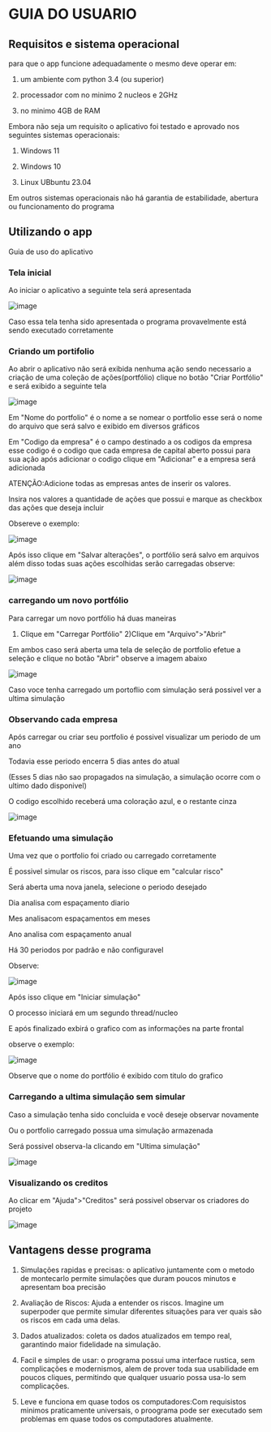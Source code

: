<h1>GUIA DO USUARIO</h1>
<h2>Requisitos e sistema operacional</h2>
para que o app funcione adequadamente o mesmo deve operar em:

1) um ambiente com python 3.4 (ou superior)

2) processador com no minimo 2 nucleos e 2GHz
   
3) no minimo 4GB de RAM

Embora não seja um requisito o aplicativo foi testado e aprovado
nos seguintes sistemas operacionais:

1) Windows 11

2) Windows 10

3) Linux UBbuntu 23.04

Em outros sistemas operacionais não há garantia de 
estabilidade, abertura ou funcionamento do programa

<h2>Utilizando o app</h2>
Guia de uso do aplicativo
<h3> Tela inicial</h3>

Ao iniciar o aplicativo a seguinte tela será apresentada

![image](https://github.com/emiliobrazil/portfolio_analysis/assets/128740531/35ca9125-f8d3-44fc-a9c5-9b7aa83b48ba)

Caso essa tela tenha sido apresentada o programa
provavelmente está sendo executado corretamente

<h3> Criando um portifolio</h3>

Ao abrir o aplicativo não será exibida nenhuma ação
sendo necessario a criação de uma coleção de ações(portfólio)
clique no botão "Criar Portfólio" e será exibido a seguinte tela

![image](https://github.com/emiliobrazil/portfolio_analysis/assets/128740531/d4ac8550-170d-4774-bb29-7ecb8bd14674)


Em "Nome do portfolio" é o nome a se nomear o portfolio
esse será o nome do arquivo que será salvo e exibido em diversos gráficos

Em "Codigo da empresa" é o campo destinado a os codigos da empresa
esse codigo é o codigo que cada empresa de capital aberto possui para sua ação
após adicionar o codigo clique em "Adicionar" e a empresa será adicionada

ATENÇÃO:Adicione todas as empresas antes de inserir os valores.

Insira nos valores a quantidade de ações que possui
e marque as checkbox das ações que deseja incluir

Obsereve o exemplo:

![image](https://github.com/emiliobrazil/portfolio_analysis/assets/128740531/85e5c78f-65de-4690-90b4-8b72bab3168c)

Após isso clique em "Salvar alterações", o portfólio será salvo em arquivos
além disso todas suas ações escolhidas serão carregadas
observe:

![image](https://github.com/emiliobrazil/portfolio_analysis/assets/128740531/fd23195f-4c47-42a6-bd6f-fbeca6e08fb8)

<h3>carregando um novo portfólio</h3>
  
Para carregar um novo portfólio há duas maneiras
1) Clique em "Carregar Portfólio"
2)Clique em "Arquivo">"Abrir"

Em ambos caso será aberta uma tela de seleção de portfolio
efetue a seleção e clique no botão "Abrir"
observe a imagem abaixo

![image](https://github.com/emiliobrazil/portfolio_analysis/assets/128740531/0b2b3a77-16dd-4d66-9e3f-b2a246e05f6a)

Caso voce tenha carregado um portoflio com simulação será possivel ver a ultima simulação

<h3>Observando cada empresa</h3>

Após carregar ou criar seu portfolio é possivel visualizar um periodo de um ano

Todavia esse periodo encerra 5 dias antes do atual

(Esses 5 dias não sao propagados na simulação, a simulação ocorre com o ultimo dado disponivel)

O codigo escolhido receberá uma coloração azul, e o restante cinza

![image](https://github.com/emiliobrazil/portfolio_analysis/assets/128740531/cc134cd2-5e42-4c2c-9aee-8da174578890)

<h3>Efetuando uma simulação</h3>

Uma vez que o portfolio foi criado ou carregado corretamente

É possivel simular os riscos, para isso clique em "calcular risco"


Será aberta uma nova janela, selecione o periodo desejado



Dia analisa com espaçamento diario

Mes analisacom espaçamentos em meses

Ano analisa com espaçamento anual

Há 30 periodos por padrão e não configuravel

Observe:

![image](https://github.com/emiliobrazil/portfolio_analysis/assets/128740531/e267d2f4-0094-444a-97dd-340ee557fa7c)

Após isso clique em "Iniciar simulação"

O processo iniciará em um segundo thread/nucleo

E após finalizado exbirá o grafico com as informações na parte frontal


observe o exemplo:

![image](https://github.com/emiliobrazil/portfolio_analysis/assets/128740531/96decb51-3363-4920-ac10-de707948be60)


Observe que o nome do portfólio é exibido com titulo do grafico

<h3>Carregando a ultima simulação sem simular</h3>

Caso a simulação tenha sido concluida e você deseje observar novamente

Ou o portfolio carregado possua uma simulação armazenada 

Será possivel observa-la clicando em "Ultima simulação"

![image](https://github.com/emiliobrazil/portfolio_analysis/assets/128740531/5a050f4c-d92a-42d2-b5fa-79ea7563fb24)


<h3>Visualizando os creditos</h3>

Ao clicar em "Ajuda">"Creditos" será possivel observar os criadores do projeto


![image](https://github.com/emiliobrazil/portfolio_analysis/assets/128740531/002b1875-030d-4c9f-931c-62bc720b14f1)


<h2>Vantagens desse programa</h2>

1) Simulações rapidas e precisas: o aplicativo juntamente com o metodo de montecarlo permite simulações que duram poucos minutos e apresentam boa precisão

2) Avaliação de Riscos: Ajuda a entender os riscos. Imagine um superpoder que permite simular diferentes situações para ver quais são os riscos em cada uma delas.

3) Dados atualizados: coleta os dados atualizados em tempo real, garantindo maior fidelidade na simulação.

4) Facil e simples de usar: o programa possui uma interface rustica, sem complicações e modernismos, alem de prover toda sua usabilidade em poucos cliques, permitindo que qualquer usuario possa usa-lo sem complicações.

5) Leve e funciona em quase todos os computadores:Com requisistos minimos praticamente universais, o proograma pode ser executado sem problemas em quase todos os computadores atualmente.

